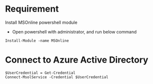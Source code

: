 # Requirement
Install MSOnline powershell module
- Open powershell with administrator, and run below command
```
Install-Module -name MSOnline
```

# Connect to Azure Active Directory
```
$UserCredential = Get-Credential
Connect-MsolService -Credential $UserCredential
```